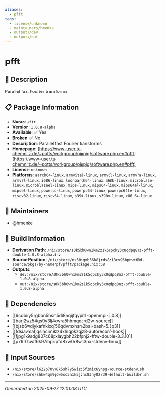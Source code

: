 ```yaml
---
aliases:
  - pfft
tags:
  - license/unknown
  - maintainers/hmenke
  - outputs/dev
  - outputs/out
---
```


# pfft

## 📝 Description

Parallel fast Fourier transforms

## 📋 Package Information

- **Name**: `pfft`
- **Version**: `1.0.8-alpha`
- **Available**: ✅ Yes
- **Broken**: ✅ No
- **Description**: Parallel fast Fourier transforms
- **Homepage**: [https://www-user.tu-chemnitz.de/~potts/workgroup/pippig/software.php.en#pfft](https://www-user.tu-chemnitz.de/~potts/workgroup/pippig/software.php.en#pfft)
- **License**: `unknown`
- **Platforms**: `aarch64-linux`, `armv5tel-linux`, `armv6l-linux`, `armv7a-linux`, `armv7l-linux`, `i686-linux`, `loongarch64-linux`, `m68k-linux`, `microblaze-linux`, `microblazeel-linux`, `mips-linux`, `mips64-linux`, `mips64el-linux`, `mipsel-linux`, `powerpc-linux`, `powerpc64-linux`, `powerpc64le-linux`, `riscv32-linux`, `riscv64-linux`, `s390-linux`, `s390x-linux`, `x86_64-linux`
## 👥 Maintainers

- @hmenke


## 🔧 Build Information

- **Derivation Path**: `/nix/store/s0k5bh0wn1km2z1k5qpcky3x0qdpq8nz-pfft-double-1.0.8-alpha.drv`
- **Source Position**: `/nix/store/ns30sqxb36k8jrds8z18rv96bpnwc60d-source/pkgs/by-name/pf/pfft/package.nix:58`
- **Outputs**:
  - `dev`:  `/nix/store/s0k5bh0wn1km2z1k5qpcky3x0qdpq8nz-pfft-double-1.0.8-alpha`
  - `out`:  `/nix/store/s0k5bh0wn1km2z1k5qpcky3x0qdpq8nz-pfft-double-1.0.8-alpha`

## 🔗 Dependencies

- [[6cdbiry5rgbbn5hsm5di8nqijfqypi11-openmpi-5.0.8]]
- [[barj2wz54gs9y3lj4xwra5hhmqqcrd2w-source]]
- [[bjsb6wdjykafnkixq156qdvmxhsm2bai-bash-5.3p3]]
- [[fdsiavmafjqslhcim9zz4xlnqpkzqjz8-autoreconf-hook]]
- [[fjpg1x9sdg807c68pxlaygbh22bfpnj2-fftw-double-3.3.10]]
- [[p76r0cwlf6k97ibprrpfd8xw0r8wc3nx-stdenv-linux]]

## 📁 Input Sources

- `/nix/store/l622p70vy8k5sh7y5wizi5f2mic6ynpg-source-stdenv.sh`
- `/nix/store/shkw4qm9qcw5sc5n1k5jznc83ny02r39-default-builder.sh`

---
*Generated on 2025-09-27 12:01:08 UTC*
